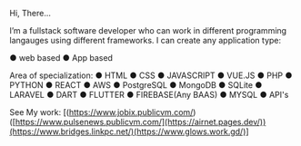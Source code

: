 Hi, There...

I’m a fullstack software developer who can work in different programming langauges using different frameworks. 
I can create any application type:

● web based
● App based

Area of specialization:
● HTML
● CSS
● JAVASCRIPT
● VUE.JS
● PHP
● PYTHON
● REACT
● AWS
● PostgreSQL
● MongoDB
● SQLite
● LARAVEL
● DART
● FLUTTER
● FIREBASE(Any BAAS)
● MYSQL
● API's

See My work:   [(https://www.jobix.publicvm.com/)([https://www.pulsenews.publicvm.com/](https://airnet.pages.dev/))(https://www.bridges.linkpc.net/)(https://www.glows.work.gd/)]





